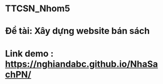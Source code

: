 # TTCSN_Nhom5
# Đề tài: Xây dựng website bán sách
# Link demo : https://nghiandabc.github.io/NhaSachPN/
